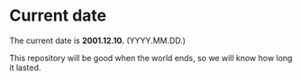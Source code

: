 # Current date

The current date is **2001.12.10.** (YYYY.MM.DD.)

This repository will be good when the world ends, so we will know how long it lasted.